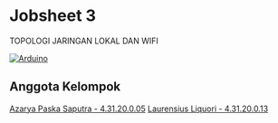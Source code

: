 # Jobsheet 3 
TOPOLOGI JARINGAN LOKAL DAN WIFI

[![Arduino](https://img.shields.io/badge/-Arduino-00979D?style=for-the-badge&logo=Arduino&logoColor=white)](https://www.arduino.cc/)


## Anggota Kelompok

[Azarya Paska Saputra - 4.31.20.0.05](https://github.com/azpaska)
[Laurensius Liquori - 4.31.20.0.13](https://github.com/llaurensius)
